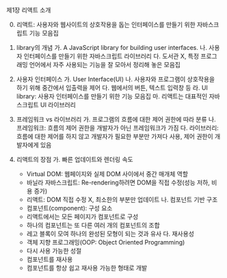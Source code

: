 제1장 리액트 소개

0. 리액트: 사용자와 웹사이트의 상호작용을 돕는 인터페이스를 만들기 위한 자바스크립트 기능 모음집

1. library의 개념
   가. A JavaScript library for building user interfaces.
   나. 사용자 인터페이스를 만들기 위한 자바스크립트 라이브러리
   다. 도서관 X, 특정 프로그래밍 언어에서 자주 사용되는 기능을 잘 모아서 정리해 놓은 모음집

2. 사용자 인터페이스
   가. User Interface(UI)
   나. 사용자와 프로그램이 상호작용을 하기 위해 중간에서 입출력을 제어
   다. 웹에서의 버튼, 텍스트 입력창 등
   라. UI library: 사용자 인터페이스를 만들기 위한 기능 모음집
   마. 리액트는 대표적인 자바스크립트 UI 라이브러리

3. 프레임워크 vs 라이브러리
   가. 프로그램의 흐름에 대한 제어 권한에 따라 분류
   나. 프레임워크: 흐름의 제어 권한을 개발자가 아닌 프레임워크가 가짐
   다. 라이브러리: 흐름에 대한 제어를 하지 않고 개발자가 필요한 부분만 가져다 사용, 제어 권한이 개발자에게 있음

4. 리액트의 장점
   가. 빠른 업데이트와 렌더링 속도
   - Virtual DOM: 웹페이지와 실제 DOM 사이에서 중간 매개체 역할
   - 바닐라 자바스크립트: Re-rendering하려면 DOM을 직접 수정(성능 저하, 비용 증가)
   - 리액트: DOM 직접 수정 X, 최소한의 부분만 업데이트
     나. 컴포넌트 기반 구조
   - 컴포넌트(component): 구성 요소
   - 리액트에서는 모든 페이지가 컴포넌트로 구성
   - 하나의 컴포넌트는 또 다른 여러 개의 컴포넌트의 조합
   - 레고 블록이 모여 하나의 완성된 모형이 되는 것과 유사
     다. 재사용성
   - 객체 지향 프로그래밍(OOP: Object Oriented Programming)
   - 다시 사용 가능한 성절
   - 컴포넌트를 재사용
   - 컴포넌트를 항상 쉽고 재사용 가능한 형태로 개발
